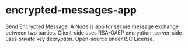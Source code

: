 # encrypted-messages-app
Send Encrypted Message: A Node.js app for secure message exchange between two parties. Client-side uses RSA-OAEP encryption, server-side uses private key decryption. Open-source under ISC License.
